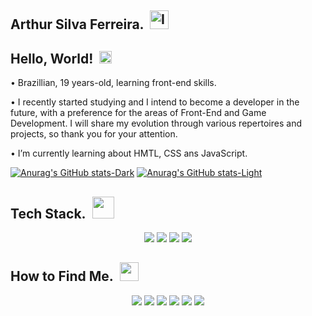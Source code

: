 ## Arthur Silva Ferreira. &nbsp;<img width="30" height="30" alt="Image" src="https://github.com/user-attachments/assets/be9d76ab-b348-48de-8b82-07b83b4711dd" />

## Hello, World!&nbsp;&nbsp;<img src="https://github.com/user-attachments/assets/97b1478f-dc9a-4fdb-be7d-7b3e2c2409d4" width=20px />

• Brazillian, 19 years-old, learning front-end skills.

• I recently started studying and I intend to become a developer in the future, with a preference for the areas of Front-End and Game Development. I will share my evolution through various repertoires and projects, so thank you for your attention.

• I’m currently learning about HMTL, CSS ans JavaScript.

[![Anurag's GitHub stats-Dark](https://github-readme-stats.vercel.app/api?username=zaikkoo&show_icons=true&theme=transparent&hide_border=true&title_color=1572B5&icon_color=1572B5&text_color=D5DBE0#gh-dark-mode-only)](https://github.com/anuraghazra/github-readme-stats#gh-dark-mode-only)
[![Anurag's GitHub stats-Light](https://github-readme-stats.vercel.app/api?username=zaikkoo&show_icons=true&theme=transparent&hide_border=true&title_color=1572B5&icon_color=1572B5&text_color=181717#gh-light-mode-only)](https://github.com/anuraghazra/github-readme-stats#gh-light-mode-only)

## Tech Stack.&nbsp;&nbsp;<img src="https://github.com/user-attachments/assets/d3406d38-308b-40d3-902f-b83c2e0509c4" width=35px />

<div align="center">
    <img media="(prefers-color-scheme: light)" src="https://img.shields.io/badge/-html-FFFFFF?logo=html5&logoColor=E34F26&style=for-the-badge" media="(prefers-color-scheme: dark)" src="https://img.shields.io/badge/-html-181717?logo=html5&logoColor=E34F26&style=for-the-badge"/>
    <img media="(prefers-color-scheme: light)" src="https://img.shields.io/badge/-css-FFFFFF?logo=css&logoColor=1572B5&style=for-the-badge" media="(prefers-colof-scheme: dark)" src="https://img.shields.io/badge/-css-181717?logo=css&logoColor=1572B5&style=for-the-badge" />
    <img media="(prefers-color-scheme: light)" src="https://img.shields.io/badge/javascript-181717?style=for-the-badge&logo=javascript&logoColor=%23F7DF1E" />
    <img src="https://img.shields.io/badge/-python-181717?logo=python&logoColor=FFE873&style=for-the-badge" />
</div>

## How to Find Me.&nbsp;&nbsp;<img src="https://github.com/user-attachments/assets/e32abccf-cbbf-4ba9-a13d-ef92594026ed" width=30px />

<div align="center">
    <a href="https://github.com/zaikkoo" target="_blank"><img src="https://img.shields.io/badge/-github-181717?logo=github&logoColor=white&style=for-the-badge"></a>
    <a href="mailto:arthursilvaferc@gmail.com" target="_blank">
<img src="https://img.shields.io/badge/-gmail-181717?logo=gmail&logoColor=DE4D40&style=for-the-badge"></a>
    <a href="https://www.instagram.com/imarthurzk?igsh=MWI1dTFkcGlzZzlucA==" target="_blank"><img src="https://img.shields.io/badge/-instagram-181717?logo=instagram&logoColor=DD2A7B&style=for-the-badge"></a>
    <a href="https://x.com/oZaikko_" target="_blank"><img src="https://img.shields.io/badge/-x-181717?logo=x&logoColor=white&style=for-the-badge"></a>
    <a href="https://youtube.com/@zaikko01?si=VUBp190VeaM-_ML7" target="_blank"><img src="https://img.shields.io/badge/-youtube-181717?logo=youtube&logoColor=C72424&style=for-the-badge"></a>
    <a href="https://steamcommunity.com/id/zaikko44/" target="_blank"><img src="https://img.shields.io/badge/-steam-181717?logo=steam&logoColor=66C0F4&style=for-the-badge"></a>
</div>
